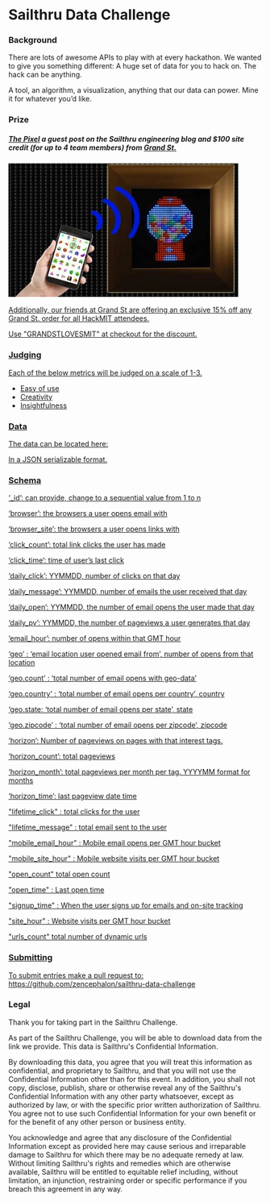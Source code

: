 Sailthru Data Challenge
=======================

<h3>Background</h3>
There are lots of awesome APIs to play with at every hackathon. 
We wanted to give you something different: A huge set of data for you to hack on. The hack can be anything. 

A tool, an algorithm, a visualization, anything that our data can power. Mine it for whatever you’d like. 

<h3>Prize</h3>

<h5><a href="http://ledpixelart.com/pixel/">The Pixel</a> a guest post on the Sailthru engineering blog and $100 site credit (for up to 4 team members) from <a href="https://grandst.com/">Grand St.</h5>

<img src="assets/pixel.jpg">

Additionally, our friends at Grand St are offering an exclusive 15% off any Grand St. order for all HackMIT attendees. 

Use "GRANDSTLOVESMIT" at checkout for the discount.

<h3>Judging</h3>

Each of the below metrics will be judged on a scale of 1-3.
<ul>
 <li>Easy of use</li>
 <li>Creativity</li>
 <li>Insightfulness</li>
</ul>

<h3>Data</h3>
The data can be located here: 

In a JSON serializable format.

<h3>Schema</h3>

‘_id’: can provide, change to a sequential value from 1 to n

‘browser’: the browsers a user opens email with

‘browser_site’: the browsers a user opens links with

‘click_count’: total link clicks the user has made

‘click_time’: time of user’s last click

‘daily_click’: YYMMDD, number of clicks on that day

‘daily_message’: YYMMDD, number of emails the user received that day

‘daily_open’: YYMMDD, the number of email opens the user made that day

‘daily_pv’: YYMMDD, the number of pageviews a user generates that day

‘email_hour’: number of opens within that GMT hour

‘geo’ : ‘email location user opened email from’, number of opens from that location

‘geo.count’ : ‘total number of email opens with geo-data’

‘geo.country’ : ‘total number of email opens per country’, country

‘geo.state: ‘total number of email opens per state’, state

‘geo.zipcode’ : ‘total number of email opens per zipcode’, zipcode

‘horizon’: Number of pageviews on pages with that interest tags. 

‘horizon_count’: total pageviews

‘horizon_month’: total pageviews per month per tag. YYYYMM format for months

‘horizon_time’: last pageview date time

"lifetime_click" : total clicks for the user

"lifetime_message" : total email sent to the user

"mobile_email_hour" : Mobile email opens per GMT hour bucket

"mobile_site_hour" : Mobile website visits per GMT hour bucket

"open_count"  total open count

"open_time" : Last open time

"signup_time" : When the user signs up for emails and on-site tracking

"site_hour" : Website visits per GMT hour bucket

"urls_count"  total number of dynamic urls

<h3> Submitting </h3>

To submit entries make a pull request to:
https://github.com/zencephalon/sailthru-data-challenge

<h3> Legal </h3>

Thank you for taking part in the Sailthru Challenge.  

As part of the Sailthru Challenge, you will be able to download data from the link we provide.  This data is Sailthru's Confidential Information.  

By downloading this data, you agree that you will treat this information as confidential, and proprietary to Sailthru, and that you will not use the Confidential Information other than for this event.   In addition, you shall not copy, disclose, publish, share or otherwise reveal any of the Sailthru's Confidential Information with any other party whatsoever, except as authorized by law, or with the specific prior written authorization of Sailthru. You agree not to use such Confidential Information for your own benefit or for the benefit of any other person or business entity.

You acknowledge and agree that any disclosure of the Confidential Information except as provided here may cause serious and irreparable damage to Sailthru for which there may be no adequate remedy at law. Without limiting Sailthru's rights and remedies which are otherwise available, Sailthru will be entitled to equitable relief including, without limitation, an injunction, restraining order or specific performance if you breach this agreement in any way.
